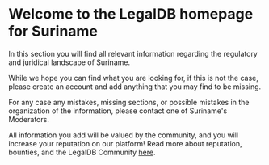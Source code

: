 <!-- TITLE: Suriname -->
<!-- SUBTITLE: Welcome to the legalDB home of Suriname -->

# Welcome to the LegalDB homepage for Suriname

In this section you will find all relevant information regarding the regulatory and juridical landscape of Suriname.

While we hope you can find what you are looking for, if this is not the case, please create an account and add anything that you may find to be missing.

For any case any mistakes, missing sections, or possible mistakes in the organization of the information, please contact one of Suriname's Moderators.

All information you add will be valued by the community, and you will increase your reputation on our platform! Read more about reputation, bounties, and the LegalDB Community [here](http://legaldb.herokuapp.com/legaldb/community).
